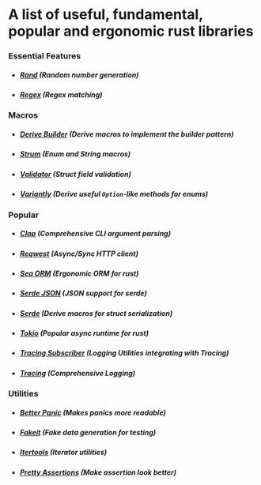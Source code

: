 # A list of useful, fundamental, popular and ergonomic rust libraries

### Essential Features
- ##### [Rand](https://lib.rs/crates/rand) (Random number generation)
- ##### [Regex](https://lib.rs/crates/regex) (Regex matching)

### Macros
- ##### [Derive Builder](https://lib.rs/crates/derive_builder) (Derive macros to implement the builder pattern)
- ##### [Strum](https://lib.rs/crates/strum) (Enum and String macros)
- ##### [Validator](https://lib.rs/crates/validator) (Struct field validation)
- ##### [Variantly](https://lib.rs/crates/variantly) (Derive useful `Option`-like methods for enums)

### Popular
- ##### [Clap](https://lib.rs/crates/clap) (Comprehensive CLI argument parsing)
- ##### [Reqwest](https://lib.rs/crates/reqwest) (Async/Sync HTTP client)
- ##### [Sea ORM](https://lib.rs/crates/sea-orm) (Ergonomic ORM for rust)
- ##### [Serde JSON](https://lib.rs/crates/serde_json) (JSON support for serde)
- ##### [Serde](https://lib.rs/crates/serde) (Derive macros for struct serialization)
- ##### [Tokio](https://lib.rs/crates/tokio) (Popular async runtime for rust)
- ##### [Tracing Subscriber](https://lib.rs/crates/tracing-subscriber) (Logging Utilities integrating with Tracing)
- ##### [Tracing](https://lib.rs/crates/tracing) (Comprehensive Logging)

### Utilities
- ##### [Better Panic](https://lib.rs/crates/better-panic) (Makes panics more readable)
- ##### [Fakeit](https://lib.rs/crates/fakeit) (Fake data generation for testing)
- ##### [Itertools](https://lib.rs/crates/itertools) (Iterator utilities)
- ##### [Pretty Assertions](https://lib.rs/crates/pretty_assertions) (Make assertion look better)
